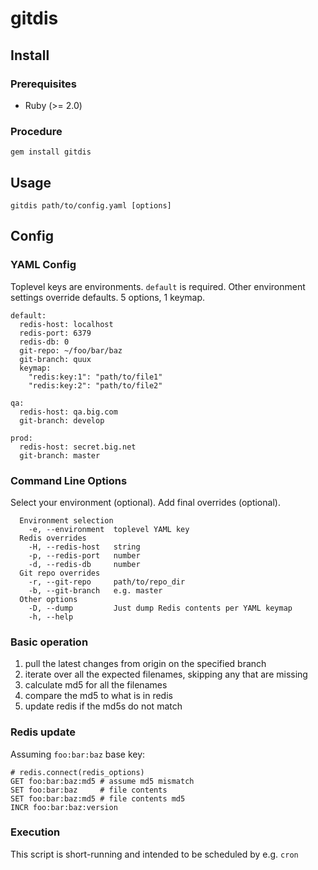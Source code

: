 # gitdis

## Install

### Prerequisites

* Ruby (>= 2.0)

### Procedure

`gem install gitdis`

## Usage

`gitdis path/to/config.yaml [options]`

## Config

### YAML Config

Toplevel keys are environments.  `default` is required. Other environment
settings override defaults.  5 options, 1 keymap.

```
default:
  redis-host: localhost
  redis-port: 6379
  redis-db: 0
  git-repo: ~/foo/bar/baz
  git-branch: quux
  keymap:
    "redis:key:1": "path/to/file1"
    "redis:key:2": "path/to/file2"

qa:
  redis-host: qa.big.com
  git-branch: develop

prod:
  redis-host: secret.big.net
  git-branch: master
```

### Command Line Options

Select your environment (optional).  Add final overrides (optional).

```
  Environment selection
    -e, --environment  toplevel YAML key
  Redis overrides
    -H, --redis-host   string
    -p, --redis-port   number
    -d, --redis-db     number
  Git repo overrides
    -r, --git-repo     path/to/repo_dir
    -b, --git-branch   e.g. master
  Other options
    -D, --dump         Just dump Redis contents per YAML keymap
    -h, --help
```

### Basic operation

1. pull the latest changes from origin on the specified branch
2. iterate over all the expected filenames, skipping any that are missing
3. calculate md5 for all the filenames
4. compare the md5 to what is in redis
5. update redis if the md5s do not match

### Redis update

Assuming `foo:bar:baz` base key:

```
# redis.connect(redis_options)
GET foo:bar:baz:md5 # assume md5 mismatch
SET foo:bar:baz     # file contents
SET foo:bar:baz:md5 # file contents md5
INCR foo:bar:baz:version
```

### Execution

This script is short-running and intended to be scheduled by e.g. `cron`
